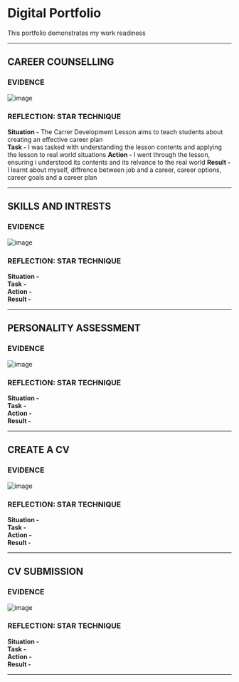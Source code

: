 # Digital Portfolio
This portfolio demonstrates my work readiness

---

## CAREER COUNSELLING

### EVIDENCE
![image](https://github.com/user-attachments/assets/447cd956-96d9-4ef1-acc1-18fe420a3d7a)

### REFLECTION: STAR TECHNIQUE

**Situation -**  The Carrer Development Lesson aims to teach students about creating an effective career plan <br>
**Task      -**  I was tasked with understanding the lesson contents and applying the lesson to real world situations
**Action    -**  I went through the lesson, ensuring i understood its contents and its relvance to the real world
**Result    -**  I learnt about myself, diffrence between job and a career, career options, career goals and a career plan
  
---

## SKILLS AND INTRESTS

### EVIDENCE

![image](https://github.com/user-attachments/assets/dc17bce6-3afc-4dd0-a80b-cdc973070a43)

### REFLECTION: STAR TECHNIQUE

**Situation -**  
**Task      -**  
**Action    -**  
**Result    -**  

---

## PERSONALITY ASSESSMENT

### EVIDENCE

![image](https://github.com/user-attachments/assets/1b6943b8-ffde-4eb8-9be1-ccc133d471a9)

### REFLECTION: STAR TECHNIQUE

**Situation -**  
**Task      -**  
**Action    -**  
**Result    -**  

---
## CREATE A CV

### EVIDENCE

![image](https://github.com/user-attachments/assets/6796fcfc-8aef-4796-b328-67450b0955c2)

### REFLECTION: STAR TECHNIQUE

**Situation -**  
**Task      -**  
**Action    -**  
**Result    -**  

---
## CV SUBMISSION

### EVIDENCE

![image](https://github.com/user-attachments/assets/b7e001cd-1041-44d3-a2b0-9c6e589bb12c)

### REFLECTION: STAR TECHNIQUE

**Situation -**  
**Task      -**  
**Action    -**  
**Result    -**  
  
---
